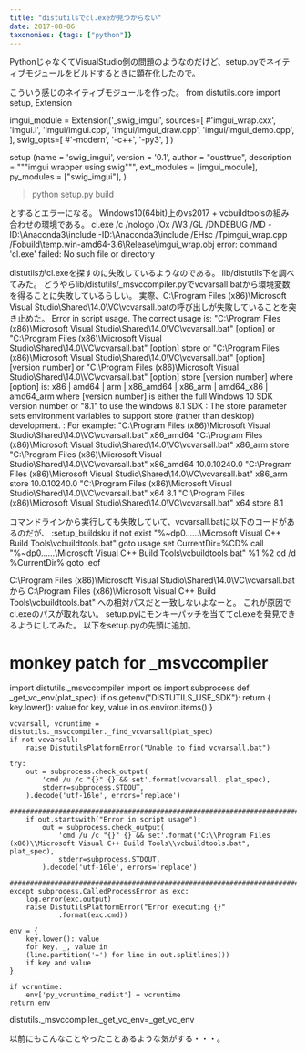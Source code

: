```yaml
---
title: "distutilsでcl.exeが見つからない"
date: 2017-08-06
taxonomies: {tags: ["python"]}
---
```


PythonじゃなくてVisualStudio側の問題のようなのだけど、setup.pyでネイティブモジュールをビルドするときに顕在化したので。

こういう感じのネイティブモジュールを作った。
from distutils.core import setup, Extension


imgui_module = Extension('_swig_imgui',
        sources=[
            #'imgui_wrap.cxx',
            'imgui.i',
            'imgui/imgui.cpp',
            'imgui/imgui_draw.cpp',
            'imgui/imgui_demo.cpp',
            ],
        swig_opts=[
            #'-modern',
            '-c++',
            '-py3',
            ]
        )

setup (name = 'swig_imgui',
        version = '0.1',
        author      = "ousttrue",
        description = """imgui wrapper using swig""",
        ext_modules = [imgui_module],
        py_modules = ["swig_imgui"],
        )

> python setup.py build

とするとエラーになる。
Windows10(64bit)上のvs2017 + vcbuildtoolsの組み合わせの環境である。
cl.exe /c /nologo /Ox /W3 /GL /DNDEBUG /MD -ID:\Anaconda3\include -ID:\Anaconda3\include /EHsc /Tpimgui_wrap.cpp /Fobuild\temp.win-amd64-3.6\Release\imgui_wrap.obj
error: command 'cl.exe' failed: No such file or directory

distutilsがcl.exeを探すのに失敗しているようなのである。
lib/distutils下を調べてみた。
どうやらlib/distutils/_msvccompiler.pyでvcvarsall.batから環境変数を得ることに失敗しているらしい。
実際、C:\Program Files (x86)\Microsoft Visual Studio\Shared\14.0\VC\vcvarsall.batの呼び出しが失敗していることを突き止めた。
Error in script usage. The correct usage is:
    "C:\Program Files (x86)\Microsoft Visual Studio\Shared\14.0\VC\vcvarsall.bat" [option]
  or
    "C:\Program Files (x86)\Microsoft Visual Studio\Shared\14.0\VC\vcvarsall.bat" [option] store
  or
    "C:\Program Files (x86)\Microsoft Visual Studio\Shared\14.0\VC\vcvarsall.bat" [option] [version number]
  or
    "C:\Program Files (x86)\Microsoft Visual Studio\Shared\14.0\VC\vcvarsall.bat" [option] store [version number]
where [option] is: x86 | amd64 | arm | x86_amd64 | x86_arm | amd64_x86 | amd64_arm
where [version number] is either the full Windows 10 SDK version number or "8.1" to use the windows 8.1 SDK
:
The store parameter sets environment variables to support
  store (rather than desktop) development.
:
For example:
    "C:\Program Files (x86)\Microsoft Visual Studio\Shared\14.0\VC\vcvarsall.bat" x86_amd64
    "C:\Program Files (x86)\Microsoft Visual Studio\Shared\14.0\VC\vcvarsall.bat" x86_arm store
    "C:\Program Files (x86)\Microsoft Visual Studio\Shared\14.0\VC\vcvarsall.bat" x86_amd64 10.0.10240.0
    "C:\Program Files (x86)\Microsoft Visual Studio\Shared\14.0\VC\vcvarsall.bat" x86_arm store 10.0.10240.0
    "C:\Program Files (x86)\Microsoft Visual Studio\Shared\14.0\VC\vcvarsall.bat" x64 8.1
    "C:\Program Files (x86)\Microsoft Visual Studio\Shared\14.0\VC\vcvarsall.bat" x64 store 8.1

コマンドラインから実行しても失敗していて、vcvarsall.batに以下のコードがあるのだが、
:setup_buildsku
if not exist "%~dp0..\..\..\Microsoft Visual C++ Build Tools\vcbuildtools.bat" goto usage
set CurrentDir=%CD%
call "%~dp0..\..\..\Microsoft Visual C++ Build Tools\vcbuildtools.bat" %1 %2
cd /d %CurrentDir%
goto :eof

C:\Program Files (x86)\Microsoft Visual Studio\Shared\14.0\VC\vcvarsall.bat
から
C:\Program Files (x86)\Microsoft Visual C++ Build Tools\vcbuildtools.bat"
への相対パスだと一致しないよなーと。
これが原因でcl.exeのパスが取れない。
setup.pyにモンキーパッチを当ててcl.exeを発見できるようにしてみた。
以下をsetup.pyの先頭に追加。
# monkey patch for _msvccompiler
import distutils._msvccompiler
import os
import subprocess
def _get_vc_env(plat_spec):
    if os.getenv("DISTUTILS_USE_SDK"):
        return {
            key.lower(): value
            for key, value in os.environ.items()
        }

    vcvarsall, vcruntime = distutils._msvccompiler._find_vcvarsall(plat_spec)
    if not vcvarsall:
        raise DistutilsPlatformError("Unable to find vcvarsall.bat")

    try:
        out = subprocess.check_output(
            'cmd /u /c "{}" {} && set'.format(vcvarsall, plat_spec),
            stderr=subprocess.STDOUT,
        ).decode('utf-16le', errors='replace')
        #######################################################################
        if out.startswith("Error in script usage"):
            out = subprocess.check_output(
                'cmd /u /c "{}" {} && set'.format("C:\\Program Files (x86)\\Microsoft Visual C++ Build Tools\\vcbuildtools.bat", plat_spec),
                stderr=subprocess.STDOUT,
            ).decode('utf-16le', errors='replace')
        #######################################################################
    except subprocess.CalledProcessError as exc:
        log.error(exc.output)
        raise DistutilsPlatformError("Error executing {}"
                .format(exc.cmd))

    env = {
        key.lower(): value
        for key, _, value in
        (line.partition('=') for line in out.splitlines())
        if key and value
    }

    if vcruntime:
        env['py_vcruntime_redist'] = vcruntime
    return env
distutils._msvccompiler._get_vc_env=_get_vc_env

以前にもこんなことやったことあるような気がする・・・。
